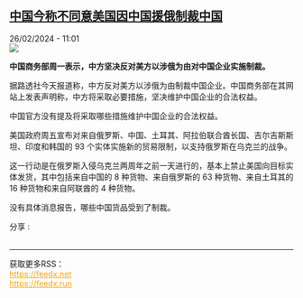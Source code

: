 <!--1708942502000-->
[中国今称不同意美国因中国援俄制裁中国](https://www.rfi.fr/cn/%E4%B8%AD%E5%9B%BD/20240226-%E4%B8%AD%E5%9B%BD%E4%BB%8A%E7%A7%B0%E4%B8%8D%E5%90%8C%E6%84%8F%E7%BE%8E%E5%9B%BD%E5%9B%A0%E4%B8%AD%E5%9B%BD%E6%8F%B4%E4%BF%84%E5%88%B6%E8%A3%81%E4%B8%AD%E5%9B%BD)
------

<div>26/02/2024 - 11:01</div><img src="https://s.rfi.fr/media/display/bb6d8db6-d3dd-11ee-a7b8-005056bf30b7/w:1280/p:16x9/ukraine-7068221_1920.jpg"><p><strong>中国商务部周一表示，中方坚决反对美方以涉俄为由对中国企业实施制裁。        </strong></p><div><p>据路透社今天报道称，中方反对美方以涉俄为由制裁中国企业。中国商务部在其网站上发表声明称，中方将采取必要措施，坚决维护中国企业的合法权益。</p><p>中国官方没有提及将采取哪些措施维护中国企业的合法权益。</p><p>美国政府周五宣布对来自俄罗斯、中国、土耳其、阿拉伯联合酋长国、吉尔吉斯斯坦、印度和韩国的 93 个实体实施新的贸易限制，以支持俄罗斯在乌克兰的战争。</p><p>这一行动是在俄罗斯入侵乌克兰两周年之前一天进行的，基本上禁止美国向目标实体发货，其中包括来自中国的 8 种货物、来自俄罗斯的 63 种货物、来自土耳其的 16 种货物和来自阿联酋的 4 种货物。</p><p>没有具体消息报告，哪些中国货品受到了制裁。</p><div data-selfpromo-newsletter></div><div data-selfpromo-app></div></div><div><div>分享 :</div><div><a href="https://www.facebook.com/dialog/share?app_id=113191652055439&amp;href=https%3A%2F%2Frfi.my%2FANRG.F&amp;redirect_uri=https%3A%2F%2Fwww.rfi.fr%2Fcn%2F%25E4%25B8%25AD%25E5%259B%25BD%2F20240226-%25E4%25B8%25AD%25E5%259B%25BD%25E4%25BB%258A%25E7%25A7%25B0%25E4%25B8%258D%25E5%2590%258C%25E6%2584%258F%25E7%25BE%258E%25E5%259B%25BD%25E5%259B%25A0%25E4%25B8%25AD%25E5%259B%25BD%25E6%258F%25B4%25E4%25BF%2584%25E5%2588%25B6%25E8%25A3%2581%25E4%25B8%25AD%25E5%259B%25BD&amp;locale=zh_CN" target="_blank" rel="noopener nofollow"><span></span></a><a href="whatsapp://send?text=%E4%B8%AD%E5%9B%BD%E4%BB%8A%E7%A7%B0%E4%B8%8D%E5%90%8C%E6%84%8F%E7%BE%8E%E5%9B%BD%E5%9B%A0%E4%B8%AD%E5%9B%BD%E6%8F%B4%E4%BF%84%E5%88%B6%E8%A3%81%E4%B8%AD%E5%9B%BD%20-%20https%3A%2F%2Frfi.my%2FANRG.W" target="_blank" rel="noopener nofollow"><span></span></a><a href="https://web.whatsapp.com/send?text=%E4%B8%AD%E5%9B%BD%E4%BB%8A%E7%A7%B0%E4%B8%8D%E5%90%8C%E6%84%8F%E7%BE%8E%E5%9B%BD%E5%9B%A0%E4%B8%AD%E5%9B%BD%E6%8F%B4%E4%BF%84%E5%88%B6%E8%A3%81%E4%B8%AD%E5%9B%BD%20-%20https%3A%2F%2Frfi.my%2FANRG.W" target="_blank" rel="noopener nofollow"><span></span></a><a href="https://x.com/intent/tweet?url=https%3A%2F%2Frfi.my%2FANRG.X&amp;via=RFI_Cn&amp;related=RFI_Cn&amp;text=%E4%B8%AD%E5%9B%BD%E4%BB%8A%E7%A7%B0%E4%B8%8D%E5%90%8C%E6%84%8F%E7%BE%8E%E5%9B%BD%E5%9B%A0%E4%B8%AD%E5%9B%BD%E6%8F%B4%E4%BF%84%E5%88%B6%E8%A3%81%E4%B8%AD%E5%9B%BD&amp;lang=zh-cn" target="_blank" rel="noopener nofollow"><span></span></a><span data-root-share><share-button v-on:open="openModal"></share-button><share-modal v-if="displayModal" v-on:close="closeModal"></share-modal></span></div></div><br><hr><div>获取更多RSS：<br><a href="https://feedx.net" style="color:orange" target="_blank">https://feedx.net</a> <br><a href="https://feedx.run" style="color:orange" target="_blank">https://feedx.run</a><br></div>
